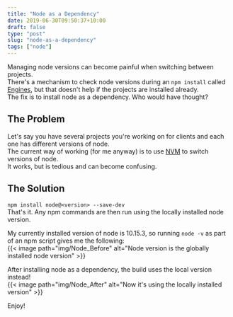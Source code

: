 ```yaml
---
title: "Node as a Dependency"
date: 2019-06-30T09:50:37+10:00
draft: false
type: "post"
slug: "node-as-a-dependency"
tags: ["node"]
---
```


Managing node versions can become painful when switching between projects.  
There's a mechanism to check node versions during an `npm install` called [Engines](https://docs.npmjs.com/files/package.json#engines), but that doesn't help if the projects are installed already.  
The fix is to install node as a dependency. Who would have thought?  

<!--more-->  

## The Problem  
Let's say you have several projects you're working on for clients and each one has different versions of node.  
The current way of working (for me anyway) is to use [NVM](https://github.com/coreybutler/nvm-windows) to switch versions of node.  
It works, but is tedious and can become confusing.  

## The Solution  
`npm install node@<version> --save-dev`  
That's it. Any npm commands are then run using the locally installed node version.  

My currently installed version of node is 10.15.3, so running `node -v` as part of an npm script gives me the following:  
{{< image path="img/Node_Before" alt="Node version is the globally installed node version" >}}  

After installing node as a dependency, the build uses the local version instead!  
{{< image path="img/Node_After" alt="Now it's using the locally installed version" >}}

Enjoy!